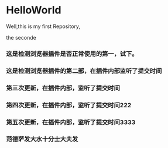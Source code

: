 # HelloWorld
Well,this is my first Repository,

the seconde

### 这是检测浏览器插件是否正常使用的第一，试下。
### 这是检测浏览器插件的第二部，在插件内部监听了提交时间
### 第三次更新，在插件内部，监听了提交时间
### 第四次更新，在插件内部，监听了提交时间222
### 第五次更新，在插件内部，监听了提交时间3333
### 范德萨发大水十分士大夫发